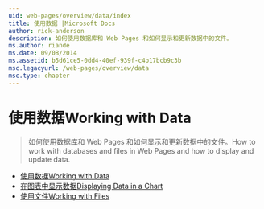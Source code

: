 ```yaml
---
uid: web-pages/overview/data/index
title: 使用数据 |Microsoft Docs
author: rick-anderson
description: 如何使用数据库和 Web Pages 和如何显示和更新数据中的文件。
ms.author: riande
ms.date: 09/08/2014
ms.assetid: b5d61ce5-0dd4-40ef-939f-c4b17bcb9c3b
msc.legacyurl: /web-pages/overview/data
msc.type: chapter
---
```

<a name="working-with-data"></a><span data-ttu-id="e4f80-103">使用数据</span><span class="sxs-lookup"><span data-stu-id="e4f80-103">Working with Data</span></span>
====================
> <span data-ttu-id="e4f80-104">如何使用数据库和 Web Pages 和如何显示和更新数据中的文件。</span><span class="sxs-lookup"><span data-stu-id="e4f80-104">How to work with databases and files in Web Pages and how to display and update data.</span></span>


- [<span data-ttu-id="e4f80-105">使用数据</span><span class="sxs-lookup"><span data-stu-id="e4f80-105">Working with Data</span></span>](5-working-with-data.md)
- [<span data-ttu-id="e4f80-106">在图表中显示数据</span><span class="sxs-lookup"><span data-stu-id="e4f80-106">Displaying Data in a Chart</span></span>](7-displaying-data-in-a-chart.md)
- [<span data-ttu-id="e4f80-107">使用文件</span><span class="sxs-lookup"><span data-stu-id="e4f80-107">Working with Files</span></span>](working-with-files.md)
